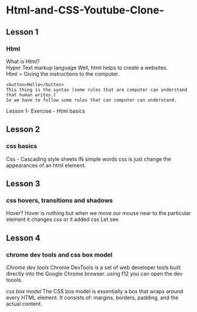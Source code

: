 # Html-and-CSS-Youtube-Clone-

## Lesson 1

### Html

What is Html?<br>
Hyper Text markup language
Well, html helps to create a websites. <br>
Html = Giving the instructions to the computer.

```
<button>Hello</button>
This thing is the syntax (some rules that are computer can understand that human writes.)
So we have to follow some rules that can computer can understand.
```

Lesson 1- Exercise - Html basics

## Lesson 2

### css basics

Css - Cascading style sheets
IN simple words css is just change the appearances of an html element.

## Lesson 3

### css hovers, transitions and shadows

Hover?
Hover is nothing but when we move our mouse near to the particular element it changes css or it added css
Let see

## Lesson 4

### chrome dev tools and css box model

_Chrome dev tools_
Chrome DevTools is a set of web developer tools built directly into the Google Chrome browser. using f12 you can open the dev toools.

_css box model_
The CSS box model is essentially a box that wraps around every HTML element. It consists of: margins, borders, padding, and the actual content.
